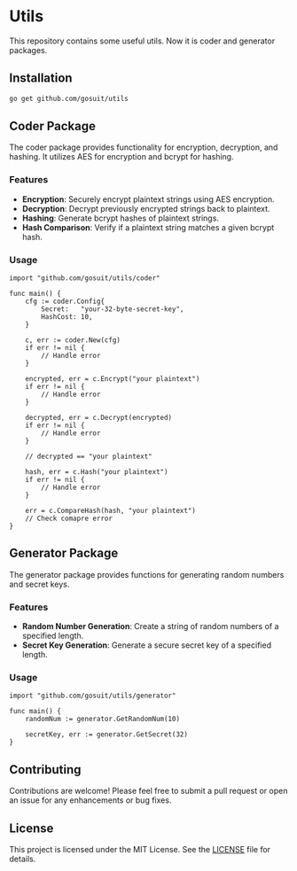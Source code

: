 # Utils

This repository contains some useful utils. Now it is coder and generator packages. 

## Installation

```zsh
go get github.com/gosuit/utils
```

## Coder Package

The coder package provides functionality for encryption, decryption, and hashing. It utilizes AES for encryption and bcrypt for hashing.

### Features

- **Encryption**: Securely encrypt plaintext strings using AES encryption.
- **Decryption**: Decrypt previously encrypted strings back to plaintext.
- **Hashing**: Generate bcrypt hashes of plaintext strings.
- **Hash Comparison**: Verify if a plaintext string matches a given bcrypt hash.

### Usage

```golang
import "github.com/gosuit/utils/coder"

func main() {
    cfg := coder.Config{
        Secret:   "your-32-byte-secret-key",
        HashCost: 10,
    }

    c, err := coder.New(cfg)
    if err != nil {
        // Handle error
    }

    encrypted, err = c.Encrypt("your plaintext")
    if err != nil {
        // Handle error
    }

    decrypted, err = c.Decrypt(encrypted)
    if err != nil {
        // Handle error
    }

    // decrypted == "your plaintext"

    hash, err = c.Hash("your plaintext")
    if err != nil {
        // Handle error
    }

    err = c.CompareHash(hash, "your plaintext")
    // Check comapre error
}
```
   
## Generator Package

The generator package provides functions for generating random numbers and secret keys.

### Features

- **Random Number Generation**: Create a string of random numbers of a specified length.
- **Secret Key Generation**: Generate a secure secret key of a specified length.

### Usage


```golang
import "github.com/gosuit/utils/generator"

func main() {
    randomNum := generator.GetRandomNum(10)

    secretKey, err := generator.GetSecret(32)
}
```

## Contributing

Contributions are welcome! Please feel free to submit a pull request or open an issue for any enhancements or bug fixes.

## License

This project is licensed under the MIT License. See the [LICENSE](LICENSE) file for details.